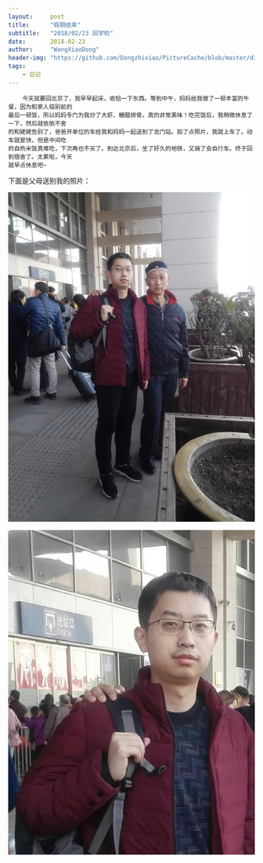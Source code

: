 ```yaml
---
layout:     post
title:      "假期结束"
subtitle:   "2018/02/23 回学校"
date:       2018-02-23
author:     "WangXiaoDong"
header-img: "https://github.com/Dongzhixiao/PictureCache/blob/master/diaryPic/20180223.jpg?raw=true"
tags:
    - 日记
---
```


```
    今天就要回北京了，我早早起床，收拾一下东西。等到中午，妈妈给我做了一顿丰富的午餐，因为和家人临别前的
最后一顿饭，所以妈妈专门为我炒了大虾、糖醋排骨。真的非常美味！吃完饭后，我稍微休息了一下，然后就依依不舍
的和姥姥告别了，爸爸开单位的车给我和妈妈一起送到了龙门站。拍了点照片，我就上车了。动车就是快，但是中间吃
的自热米饭真难吃，下次再也不买了。到达北京后，坐了好久的地铁，又骑了会自行车。终于回到宿舍了。太累啦，今天
就早点休息吧~
```

下面是父母送别我的照片：

![照片](https://github.com/Dongzhixiao/PictureCache/blob/master/diaryPic/20180223_1.jpg?raw=true)

![照片](https://github.com/Dongzhixiao/PictureCache/blob/master/diaryPic/20180223_2.jpg?raw=true)

